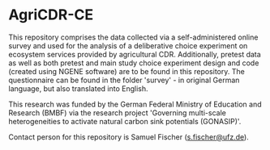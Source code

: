 # AgriCDR-CE

This repository comprises the data collected via a self-administered online survey and used for the analysis of a deliberative choice experiment on ecosystem services provided by agricultural CDR. Additionally, pretest data as well as both pretest and main study choice experiment design and code (created using NGENE software) are to be found in this repository. The questionnaire can be found in the folder 'survey' - in original German language, but also translated into English. 

This research was funded by the German Federal Ministry of Education and Research (BMBF) via the research project 'Governing multi-scale heterogeneities to activate natural carbon sink potentials (GONASIP)'.

Contact person for this repository is Samuel Fischer (s.fischer@ufz.de).
